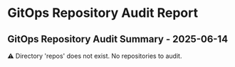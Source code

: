 # GitOps Repository Audit Report

## GitOps Repository Audit Summary - 2025-06-14
⚠️ Directory 'repos' does not exist. No repositories to audit.
